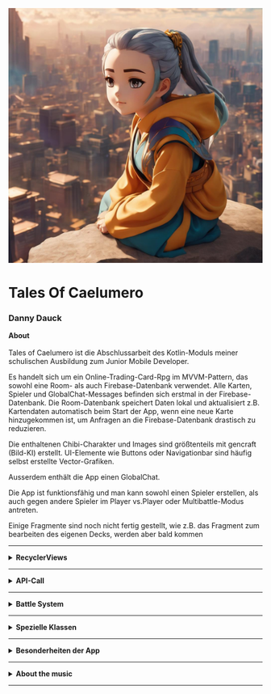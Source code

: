 <p>
<img src="img/img.png" alt=""/>
</p>

# Tales Of Caelumero
### Danny Dauck


<summary> <b> About </b> </summary>
<br>
Tales of Caelumero ist die Abschlussarbeit des Kotlin-Moduls meiner schulischen Ausbildung zum Junior Mobile Developer.

Es handelt sich um ein Online-Trading-Card-Rpg im MVVM-Pattern, das sowohl eine Room- als auch Firebase-Datenbank
verwendet. Alle Karten, Spieler und GlobalChat-Messages befinden sich erstmal in der Firebase-Datenbank. Die Room-Datenbank speichert Daten
lokal und aktualisiert z.B. Kartendaten automatisch beim Start der App, wenn eine neue Karte hinzugekommen ist, um Anfragen
an die Firebase-Datenbank drastisch zu reduzieren. 

Die enthaltenen Chibi-Charakter und Images sind größtenteils mit gencraft (Bild-KI) erstellt. UI-Elemente wie Buttons oder Navigationbar
sind häufig selbst erstellte Vector-Grafiken.

Ausserdem enthält die App einen GlobalChat.

Die App ist funktionsfähig und man kann sowohl einen Spieler erstellen, als auch gegen andere Spieler im Player vs.Player oder Multibattle-Modus
antreten.

Einige Fragmente sind noch nicht fertig gestellt, wie z.B. das Fragment zum bearbeiten des eigenen Decks, werden aber bald kommen

---
<details>
  <summary> <b> RecyclerViews</b> </summary>
  Die Haupt-RecyclerView stellt die Karten dar und passt sich je nach Kartentyp und Verwendung an. Durch Verwendung des String-Parameters
  "type" kann z.B. umgestellt werden zwischen Einfach-, Mehrfach- oder gar keiner Auswahlmöglichkeit, bestimmte Animation, Treffer oder 
  Healing können ausgelöst werden, etc.
  Sie wird vorallem im BattleFragment mehrfach verwendet.

  Weiter RecyclerViews stellen z.B. ein SpielerItem oder ein BattleItem dar.
  
</details>

---

<details>
<summary><b> API-Call</b></b></summary>

Es ist ein API-Call eingebaut, der die Weltzeit in London abfragt um Manipulation durch User zu verhindern (z.B. beim täglichen kostenlosen Boosterpack). Dies war Anforderung der Prüfung. Mittlerweile ist dieser ausgegliedert und die Anfrage läuft über ein Google-Network-Timeprotocoll, weil dies einfach stabiler und sicherer ist.
  
</details>

---

<details>
<summary><b> Battle System</b></b></summary>

Das Spiel enthält zwei grundlegende Kampfsysteme:

# Player vs. Player

Hier spielt ein Spieler gegen direkt gegen einen anderen. Jeder Spieler hat für jeden Zug 24h Zeit

# Multibattle

Im Multibattle tritt ein Spieler gegen viele andere Spieler an. Man kann an einem Multibattle als Spieler antreten oder als Gegner
einen Zug ausführen.

Als Spieler ist das System im Grunde gleich zu Player vs. Player, tritt man jedoch als Gegner an betritt man Spielfeld in einem bereits
laufenden Spiel und führt einen Zug mit einem zugewiesenen Deck gegen einen Spieler aus. Wenn der Zug abgeschlossen ist, erhält man als
Belohnung InGame-Währung.
  
</details>

---

<details>
  <summary><b> Spezielle Klassen</b></summary>
  # Class ImageLoader

  Die ImageLoader Klasse kommt im SplashScreen zum Einsatz. Sie überprüft, welche Images bereits beim User lokal gespeichert sind und gleicht diese mit
  der Firebase-Datenbank ab. Sie lädt dann automatisch alle Bilder die noch nicht vorhanden sind. Das hat folgendende Vorteile:
  - Anfragen an die Firebase Datenbank werden drastisch reduziert, was natürlich auch Nutzungskosten spart
  - Ausserdem kann die App schnell und einfach um Karten über Firestore erweitert werden, ohne das wirklich ein Update ausgelöst werden muss.

 # Class GradientText

 Die Klasse GradientText ermöglicht es ein eigenes XML-Element zu verwenden, das wie der Name schon sagt, einen Text mit Verlaufsfarbe erstellt
 (ähnlich einer WordArt). Sie kann in einer XML-Datei auch über die Attribute startColor, middleColer und endColor farblich angepasste werden.


 # Class SoundManager

 Die Klasse SoundManager verwaltet sowohl einen Soundpool für VFX-Sounds als auch einen MediaPlayer für Hintergrund-Musik. Sie ist als Singleton-Klasse
 eingerichtet

 
</details>

---

<details>
  <summary><b> Besonderheiten der App</b></summary>
  
  # InGame-Shop

  Der User hat im Spiel die Möglichkeit überschüssige Karten gegen InGame-Währung zu verkaufen und im InGame-Shop dafür spezielle Booster oder
  einzelne Karten zu kaufen

 # PlayStore-Shop

 Es gibt auch einen PlayStore-Shop, der die Möglichkeit bietet Booster-Packs oder einezelne Karten gegen Geld zu kaufen. Die Funktionen dafür sind
 integriert und funkltionieren auch, bis jetzt kostenlos.
 Das Billing-System ist noch nicht eingebunden, da die App noch nicht bei Google registriert ist und wird in zukunft auch eingestzt werden.


 # Anpassungsfähiger Hintergrund

 Der Hintergrund im HomeScreen und einigen anderen Fragmenten erzeugt durch 2 überlagernde Elemente einen 3D-Effekt, ähnlich wie bei einem
 Parallax-Turning-Screen.

 Er passt das Image je nach Zeit in der sich der User einlogged an

 # Global Chat

 Das Spiel enthält einen Global Chat der die Messages nach Sprache des Users filtert. Er ist recht einfach aufgebaut:

 In der Firebase-Datenbank wird immer die letzte geschriebene Nachricht gespeichert und lokal im Spiel hinzugefügt, wenn die Sprache
 mit der Sprache des Users übereinstimmt. Da es sich um einen globalen Chat handelt, ist auch immer nur letzte geschriebene Nachricht relevant.

 
</details>

---

<details>
  <summary><b> About the music</b></summary>

  Alle im Spiel enthaltenen Songs sind von mir und meinem Bruder selbst.

  Sie wurden im HomeRecording mit CakeWalk aufgenommen und bearbeitet
  
</details>

---
